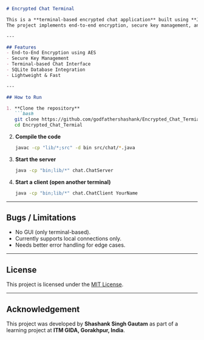````markdown
# Encrypted Chat Terminal

This is a **terminal-based encrypted chat application** built using **Java, JLine, and SQLite**.  
The project implements end-to-end encryption, secure key management, and database support for user handling.

---

## Features
- End-to-End Encryption using AES
- Secure Key Management
- Terminal-based Chat Interface
- SQLite Database Integration
- Lightweight & Fast

---

## How to Run

1. **Clone the repository**
   ```bash
   git clone https://github.com/godfathershashank/Encrypted_Chat_Termial.git
   cd Encrypted_Chat_Termial
````

2. **Compile the code**

   ```bash
   javac -cp "lib/*;src" -d bin src/chat/*.java
   ```

3. **Start the server**

   ```bash
   java -cp "bin;lib/*" chat.ChatServer
   ```

4. **Start a client (open another terminal)**

   ```bash
   java -cp "bin;lib/*" chat.ChatClient YourName
   ```

---

## Bugs / Limitations

* No GUI (only terminal-based).
* Currently supports local connections only.
* Needs better error handling for edge cases.

---

## License

This project is licensed under the [MIT License](LICENSE).

---

## Acknowledgement

This project was developed by **Shashank Singh Gautam**
as part of a learning project at **ITM GIDA, Gorakhpur, India**.
